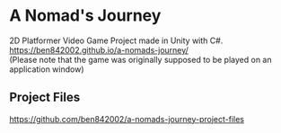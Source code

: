 # A Nomad's Journey
2D Platformer Video Game Project made in Unity with C#.  
https://ben842002.github.io/a-nomads-journey/  
(Please note that the game was originally supposed to be played on an application window)

## Project Files
https://github.com/ben842002/a-nomads-journey-project-files
